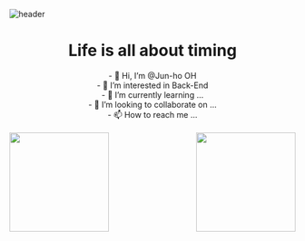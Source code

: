 
![header](https://capsule-render.vercel.app/api?type=waving&color=auto&height=300&section=header&text=welcome&fontSize=90&animation=fadeIn&fontAlignY=38&desc=Jun-ho&nbsp;OH's%20GitHub%20Profile&descAlignY=51&descAlign=62)

<h1 align="center"> Life is all about timing </h1>

<div align="center">
  - 👋 Hi, I’m @Jun-ho OH<br> 
  - 👀 I’m interested in Back-End<br>
  - 🌱 I’m currently learning ...<br> 
  - 💞️ I’m looking to collaborate on ...<br> 
  - 📫 How to reach me ...<br>
</div>
<br>

<div align="center">
<img align="left" height=175 src="https://github-readme-stats.vercel.app/api?username=junho5"/>
<img align="right" height=175 src="https://github-readme-stats.vercel.app/api/top-langs/?username=junho5&layout=compact&hide=css"/>
</div>










